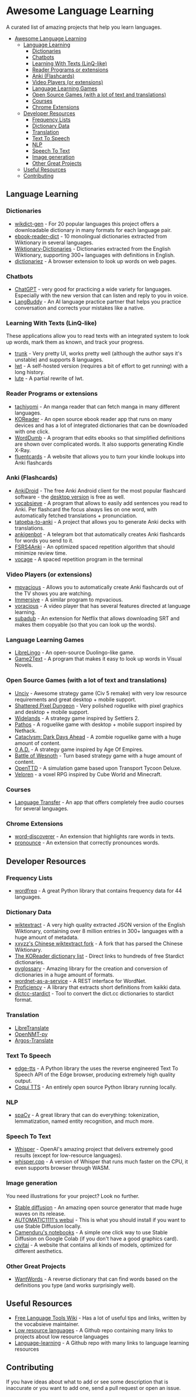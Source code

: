 # Awesome Language Learning
A curated list of amazing projects that help you learn languages.

- [Awesome Language Learning](#awesome-language-learning)
  - [Language Learning](#language-learning)
    - [Dictionaries](#dictionaries)
    - [Chatbots](#chatbots)
    - [Learning With Texts (LinQ-like)](#learning-with-texts-linq-like)
    - [Reader Programs or extensions](#reader-programs-or-extensions)
    - [Anki (Flashcards)](#anki-flashcards)
    - [Video Players (or extensions)](#video-players-or-extensions)
    - [Language Learning Games](#language-learning-games)
    - [Open Source Games (with a lot of text and translations)](#open-source-games-with-a-lot-of-text-and-translations)
    - [Courses](#courses)
    - [Chrome Extensions](#chrome-extensions)
  - [Developer Resources](#developer-resources)
    - [Frequency Lists](#frequency-lists)
    - [Dictionary Data](#dictionary-data)
    - [Translation](#translation)
    - [Text To Speech](#text-to-speech)
    - [NLP](#nlp)
    - [Speech To Text](#speech-to-text)
    - [Image generation](#image-generation)
    - [Other Great Projects](#other-great-projects)
  - [Useful Resources](#useful-resources)
  - [Contributing](#contributing)
## Language Learning

### Dictionaries
* [wikdict-gen](https://github.com/karlb/wikdict-gen) - For 20 popular languages this project offers a downloadable dictionary in many formats for each language pair.
* [ebook-reader-dict](https://github.com/BoboTiG/ebook-reader-dict) - 10 monolingual dictionaries extracted from Wiktionary in several languages.
* [Wiktionary-Dictionaries](https://github.com/Vuizur/Wiktionary-Dictionaries) - Dictionaries extracted from the English Wiktionary, supporting 300+ languages with definitions in English.
* [dictionariez](https://github.com/pnlpal/dictionariez) - A browser extension to look up words on web pages.

### Chatbots
* [ChatGPT](https://chat.openai.com/) - very good for practicing a wide variety for languages. Especially with the new version that can listen and reply to you in voice.
* [LangBuddy](https://langbuddy.ai) - An AI language practice partner that helps you practice conversation and corrects your mistakes like a native.
  
### Learning With Texts (LinQ-like)
These applications allow you to read texts with an integrated system to look up words, mark them as known, and track your progress.
* [trunk](https://github.com/theiceshelf/trunk) - Very pretty UI, works pretty well (although the author says it's unstable) and supports 8 languages.
* [lwt](https://github.com/HugoFara/lwt) - A self-hosted version (requires a bit of effort to get running) with a long history.
* [lute](https://github.com/jzohrab/lute) - A partial rewrite of lwt.

### Reader Programs or extensions
* [tachiyomi](https://github.com/tachiyomiorg/tachiyomi) - An manga reader that can fetch manga in many different languages.
* [KOReader](https://github.com/koreader/koreader) - An open source ebook reader app that runs on many devices and has a lot of integrated dictionaries that can be downloaded with one click.
* [WordDumb](https://github.com/xxyzz/WordDumb) - A program that edits ebooks so that simplified definitions are shown over complicated words. It also supports generating Kindle X-Ray.
* [fluentcards](https://github.com/katspaugh/fluentcards) - A website that allows you to turn your kindle lookups into Anki flashcards

### Anki (Flashcards)
* [AnkiDroid](https://github.com/ankidroid/Anki-Android) - The free Anki Android client for the most popular flashcard software - the [desktop version](https://apps.ankiweb.net/) is free as well.
* [vocabsieve](https://github.com/FreeLanguageTools/vocabsieve) - A program that allows to easily add sentences you read to Anki. Per flashcard the focus always lies on one word, with automatically fetched translations + pronunciation.
* [tatoeba-to-anki](https://github.com/Vuizur/tatoeba-to-anki) - A project that allows you to generate Anki decks with translations.
* [ankigenbot](https://github.com/damaru2/ankigenbot) - A telegram bot that automatically creates Anki flashcards for words you send to it.
* [FSRS4Anki](https://github.com/open-spaced-repetition/fsrs4anki) - An optimized spaced repetition algorithm that should minimize review time.
* [vocage](https://github.com/proycon/vocage) - A spaced repetition program in the terminal

### Video Players (or extensions)
* [mpvacious](https://github.com/Ajatt-Tools/mpvacious) - Allows you to automatically create Anki flashcards out of the TV shows you are watching.
* [Immersive](https://github.com/Ben-Kerman/immersive) - A similar program to mpvacious.
* [voracious](https://github.com/rsimmons/voracious) - A video player that has several features directed at language learning.
* [subadub](https://github.com/rsimmons/subadub) - An extension for Netflix that allows downloading SRT and makes them copyable (so that you can look up the words).

### Language Learning Games
* [LibreLingo](https://github.com/LibreLingo/LibreLingo) - An open-source Duolingo-like game.
* [Game2Text](https://github.com/mathewthe2/Game2Text) - A program that makes it easy to look up words in Visual Novels.

### Open Source Games (with a lot of text and translations)
* [Unciv](https://github.com/yairm210/Unciv) - Awesome strategy game (Civ 5 remake) with very low resource requirements and great desktop + mobile support.
* [Shattered Pixel Dungeon](https://github.com/00-Evan/shattered-pixel-dungeon) - Very polished roguelike with pixel graphics and desktop + mobile support.
* [Widelands](https://github.com/widelands/widelands) - A strategy game inspired by Settlers 2.
* [Pathos](https://github.com/callanh/pathos-official) - A roguelike game with desktop + mobile support inspired by Nethack.
* [Cataclysm: Dark Days Ahead](https://github.com/CleverRaven/Cataclysm-DDA/tree/master) - A zombie roguelike game with a huge amount of content.
* [0 A.D.](https://play0ad.com/) - A strategy game inspired by Age Of Empires.
* [Battle of Wesnoth](https://github.com/wesnoth/wesnoth) - Turn based strategy game with a huge amount of content.
* [OpenTTD](https://github.com/OpenTTD/OpenTTD) - A simulation game based upon Transport Tycoon Deluxe.
* [Veloren](https://veloren.net/) - a voxel RPG inspired by Cube World and Minecraft.

### Courses
* [Language Transfer](https://github.com/language-transfer/lt-app) - An app that offers completely free audio courses for several languages.

### Chrome Extensions
* [word-discoverer](https://github.com/mechatroner/word-discoverer) - An extension that highlights rare words in texts.
* [pronounce](https://github.com/filipeisho/pronounce) - An extension that correctly pronounces words.

## Developer Resources

### Frequency Lists
* [wordfreq](https://github.com/rspeer/wordfreq) - A great Python library that contains frequency data for 44 languages.

### Dictionary Data
* [wiktextract](https://github.com/tatuylonen/wiktextract) - A very high quality extracted JSON version of the English Wiktionary, containing over 8 million entries in 300+ languages with a huge amount of metadata.
* [xxyzz's Chinese wiktextract fork](https://github.com/xxyzz/wiktextract) - A fork that has parsed the Chinese Wiktionary.
* [The KOReader dictionary list](https://github.com/koreader/koreader/blob/master/frontend/ui/data/dictionaries.lua) - Direct links to hundreds of free Stardict dictionaries.
* [pyglossary](https://github.com/ilius/pyglossary) - Amazing library for the creation and conversion of dictionaries in a huge amount of formats.
* [wordnet-as-a-service](https://github.com/jacopofar/wordnet-as-a-service) - A REST interface for WordNet.
* [Proficiency](https://github.com/xxyzz/Proficiency/tree/master) - A library that extracts short definitions from kaikki data.
* [dictcc-stardict](https://github.com/Linus789/dictcc-stardict) - Tool to convert the dict.cc dictionaries to stardict format.

### Translation
* [LibreTranslate](https://github.com/LibreTranslate/LibreTranslate)
* [OpenNMT-py](https://github.com/OpenNMT/OpenNMT-py)
* [Argos-Translate](https://github.com/argosopentech/argos-translate)

### Text To Speech
* [edge-tts](https://github.com/rany2/edge-tts) - A Python library the uses the reverse engineered Text To Speech API of the Edge browser, producing extremely high quality output.
* [Coqui TTS](https://github.com/coqui-ai/TTS) - An entirely open source Python library running locally.

### NLP
* [spaCy](https://github.com/explosion/spaCy) - A great library that can do everything: tokenization, lemmatization, named entity recognition, and much more.
  
### Speech To Text
* [Whisper](https://github.com/openai/whisper) - OpenAI's amazing project that delivers extremely good results (except for low-resource languages).
* [whisper.cpp](https://github.com/ggerganov/whisper.cpp) - A version of Whisper that runs much faster on the CPU, it even supports browser through WASM.

### Image generation
You need illustrations for your project? Look no further.
* [Stable diffusion](https://github.com/CompVis/stable-diffusion) - An amazing open source generator that made huge waves on its release.
* [AUTOMATIC1111's webui](https://github.com/AUTOMATIC1111/stable-diffusion-webui) - This is what you should install if you want to use Stable Diffusion locally.
* [Camenduru's notebooks](https://github.com/camenduru/stable-diffusion-webui-colab) - A simple one click way to use Stable Diffusion on Google Colab (if you don't have a good graphics card).
* [civitai](https://github.com/civitai/civitai) - A website that contains all kinds of models, optimized for different aesthetics.

### Other Great Projects
* [WantWords](https://github.com/thunlp/WantWords) - A reverse dictionary that can find words based on the definitions you type (and works surprisingly well).

## Useful Resources

* [Free Language Tools Wiki](https://wiki.freelanguagetools.org/quickstart) - Has a lot of useful tips and links, written by the vocabsieve maintainer.
* [Low resource languages](https://github.com/RichardLitt/low-resource-languages) - A Github repo containing many links to projects about low resource languages
* [Language-learning](https://github.com/tigertv/language-learning) - A Github repo with many links to language learning resources

## Contributing
If you have ideas about what to add or see some description that is inaccurate or you want to add one, send a pull request or open an issue.
